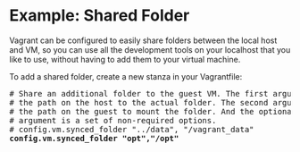 # Example: Shared Folder
Vagrant can be configured to easily share folders between the local host and VM, so you can use all the development tools on your localhost that you like to use, without having to add them to your virtual machine.

To add a shared folder, create a new stanza in your Vagrantfile:
<pre>
# Share an additional folder to the guest VM. The first argument is
# the path on the host to the actual folder. The second argument is
# the path on the guest to mount the folder. And the optional third
# argument is a set of non-required options.
# config.vm.synced_folder "../data", "/vagrant_data"
<b>config.vm.synced_folder "opt","/opt"</b>
</pre>
